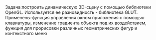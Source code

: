 Задача:построить динамическую 3D-сцену с помощью библиотеки OpenGL.
Используется ее разновидность - библиотека GLUT.
Применены:функция управления окном приложения с помощью клавиатуры, изменение градиента
объекта под их воздействием, функция для прорисовки различных геометрических фигур и контекстного меню

